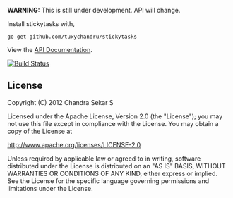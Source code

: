**WARNING:** This is still under development. API will change.

Install stickytasks with,

    go get github.com/tuxychandru/stickytasks

View the [API Documentation](http://gopkgdoc.appspot.com/pkg/github.com/tuxychandru/stickytasks).

[![Build Status](http://goci.me/project/image/github.com/tuxychandru/stickytasks)](http://goci.me/project/github.com/tuxychandru/stickytasks)

## License

Copyright (C) 2012 Chandra Sekar S

Licensed under the Apache License, Version 2.0 (the "License");
you may not use this file except in compliance with the License.
You may obtain a copy of the License at

http://www.apache.org/licenses/LICENSE-2.0

Unless required by applicable law or agreed to in writing, software
distributed under the License is distributed on an "AS IS" BASIS,
WITHOUT WARRANTIES OR CONDITIONS OF ANY KIND, either express or implied.
See the License for the specific language governing permissions and
limitations under the License.
